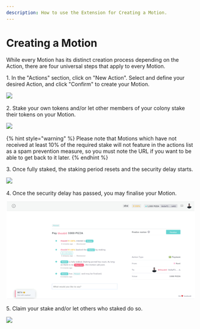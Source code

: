 ```yaml
---
description: How to use the Extension for Creating a Motion.
---
```


# Creating a Motion

While every Motion has its distinct creation process depending on the Action, there are four universal steps that apply to every Motion.

1\. In the "Actions" section, click on "New Action". Select and define your desired Action, and click "Confirm" to create your Motion.&#x20;

![](../../.gitbook/assets/CreateMotion1.gif)

2\. Stake your own tokens and/or let other members of your colony stake their tokens on your Motion.

![](../../.gitbook/assets/CreateMotion2.gif)

{% hint style="warning" %}
Please note that Motions which have not received at least 10% of the required stake will not feature in the actions list as a spam prevention measure, so you must note the URL if you want to be able to get back to it later.
{% endhint %}

3\. Once fully staked, the staking period resets and the security delay starts.&#x20;

![](../../.gitbook/assets/CreateMotion3.gif)

4\. Once the security delay has passed, you may finalise your Motion.

![](../../.gitbook/assets/CreateMotion4.gif)

5\. Claim your stake and/or let others who staked do so.

![](../../.gitbook/assets/CreateMotion5.gif)
